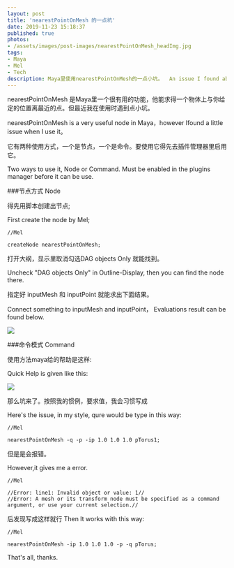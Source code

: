 ```yaml
---
layout: post
title: 'nearestPointOnMesh 的一点坑'
date: 2019-11-23 15:18:37
published: true
photos:
- /assets/images/post-images/nearestPointOnMesh_headImg.jpg
tags:
- Maya
- Mel
- Tech
description: Maya里使用nearestPointOnMesh的一点小坑。  An issue I found about nearestPointOnMesh in Maya.
---
```

nearestPointOnMesh 是Maya里一个很有用的功能，他能求得一个物体上与你给定的位置离最近的点。但最近我在使用时遇到点小坑。

nearestPointOnMesh is a very useful node in Maya，however Ifound a little issue when I use it。
<!--more-->


它有两种使用方式，一个是节点，一个是命令。要使用它得先去插件管理器里启用它。

Two ways to use it, Node or Command. Must be enabled in the plugins manager before it can be use.

###节点方式 Node

得先用脚本创建出节点;

First create the node by Mel;

```
//Mel

createNode nearestPointOnMesh;
```

打开大纲，显示里取消勾选DAG objects Only 就能找到。

Uncheck "DAG objects Only"  in Outline-Display, then you can find the node there.

指定好 inputMesh 和 inputPoint 就能求出下面结果。

Connect something to inputMesh and inputPoint， Evaluations result can be found below.

![](https://jjstranger.github.io/assets/images/post-images/nearestPointOnMesh_attrs.jpg)

###命令模式 Command

使用方法maya给的帮助是这样:

Quick Help is given like this:

![](https://jjstranger.github.io/assets/images/post-images/nearestPointOnMesh_quickHelp.jpg)

那么坑来了。按照我的惯例，要求值，我会习惯写成

Here's the issue, in my style, qure would be type in this way:

```
//Mel

nearestPointOnMesh -q -p -ip 1.0 1.0 1.0 pTorus1;
```
但是是会报错。

However,it gives me a error.

```
//Mel

//Error: line1: Invalid object or value: 1//
//Error: A mesh or its transform node must be specified as a command argument, or use your current selection.//
```

后发现写成这样就行
Then It works with this way:
```
//Mel

nearestPointOnMesh -ip 1.0 1.0 1.0 -p -q pTorus;
```

That's all, thanks.
